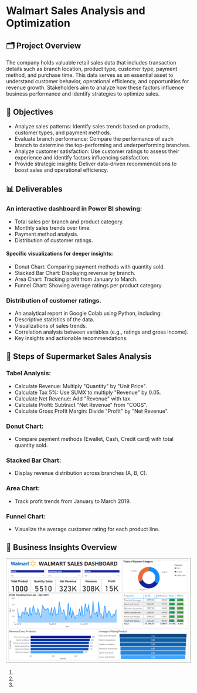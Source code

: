 # Walmart Sales Analysis and Optimization

## 🗂️ Project Overview
The company holds valuable retail sales data that includes transaction details such as branch location, product type, customer type, payment method, and purchase time. This data serves as an essential asset to understand customer behavior, operational efficiency, and opportunities for revenue growth. Stakeholders aim to analyze how these factors influence business performance and identify strategies to optimize sales.

## 🎯 Objectives
- Analyze sales patterns: Identify sales trends based on products, customer types, and payment methods.
- Evaluate branch performance: Compare the performance of each branch to determine the top-performing and underperforming branches.
- Analyze customer satisfaction: Use customer ratings to assess their experience and identify factors influencing satisfaction.
- Provide strategic insights: Deliver data-driven recommendations to boost sales and operational efficiency.
## 📊 Deliverables
### An interactive dashboard in Power BI showing:
- Total sales per branch and product category.
- Monthly sales trends over time.
- Payment method analysis.
- Distribution of customer ratings.

#### Specific visualizations for deeper insights:
- Donut Chart: Comparing payment methods with quantity sold.
- Stacked Bar Chart: Displaying revenue by branch.
- Area Chart: Tracking profit from January to March.
- Funnel Chart: Showing average ratings per product category.

### Distribution of customer ratings.
- An analytical report in Google Colab using Python, including:
- Descriptive statistics of the data.
- Visualizations of sales trends.
- Correlation analysis between variables (e.g., ratings and gross income).
- Key insights and actionable recommendations.

## 📝 Steps of Supermarket Sales Analysis
### Tabel Analysis:
- Calculate Revenue: Multiply "Quantity" by "Unit Price".
- Calculate Tax 5%: Use SUMX to multiply "Revenue" by 0.05.
- Calculate Net Revenue: Add "Revenue" with tax.
- Calculate Profit: Subtract "Net Revenue" from "COGS".
- Calculate Gross Profit Margin: Divide "Profit" by "Net Revenue".

### Donut Chart:
- Compare payment methods (Ewallet, Cash, Credit card) with total quantity sold.

### Stacked Bar Chart:
- Display revenue distribution across branches (A, B, C).

### Area Chart:
- Track profit trends from January to March 2019.

### Funnel Chart:
- Visualize the average customer rating for each product line.

## 🌟 Business Insights Overview
<p align="center">
  <img src="https://github.com/Sopyaan/Retail-Sales-Analysis-and-Optimization-/blob/main/img/Dashboard%20Walmart%20Sales.png", width="" height="">
</p>

1.
2.
3.